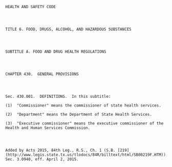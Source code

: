 ﻿
    
    
    	
    					
    
    
    HEALTH AND SAFETY CODE
    
      
    
    
    TITLE 6. FOOD, DRUGS, ALCOHOL, AND HAZARDOUS SUBSTANCES
    
      
    
    
    SUBTITLE A. FOOD AND DRUG HEALTH REGULATIONS
    
      
    
    
    CHAPTER 430.  GENERAL PROVISIONS
    
      
    
    
    Sec. 430.001.  DEFINITIONS.  In this subtitle:
    
    (1)  "Commissioner" means the commissioner of state health services.
    
    (2)  "Department" means the Department of State Health Services.
    
    (3)  "Executive commissioner" means the executive commissioner of the Health and Human Services Commission.
    
    
    
    
    Added by Acts 2015, 84th Leg., R.S., Ch. 1 (S.B. [219](http://www.legis.state.tx.us/tlodocs/84R/billtext/html/SB00219F.HTM)), Sec. 3.0940, eff. April 2, 2015.
    
    
    
    
    				
